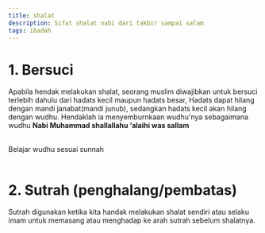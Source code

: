 ```yaml
---
title: shalat
description: Sifat shalat nabi dari takbir sampai salam 
tags: ibadah
---
```



# 1. Bersuci
Apabila hendak melakukan shalat, seorang muslim diwajibkan untuk bersuci terlebih dahulu dari hadats kecil maupun hadats besar, Hadats dapat hilang dengan mandi janabat(mandi junub), sedangkan hadats kecil akan hilang dengan wudhu. Hendaklah ia menyemburnkaan wudhu'nya sebagaimana wudhu **Nabi Muhammad shallallahu ‘alaihi was sallam**
<br><br>

<div class="container min-w-full">
    <nuxt-link to="/articles/wudhu" class="
    bg-green-400 border-green-500 border-2 p-1 no-underline text-white hover:bg-green-600">
        Belajar wudhu sesuai sunnah
    </nuxt-link>
</div>

<br>

# 2. Sutrah (penghalang/pembatas)
Sutrah digunakan ketika kita handak melakukan shalat sendiri atau selaku imam untuk memasang atau menghadap ke arah sutrah sebelum shalatnya. <br><br>
